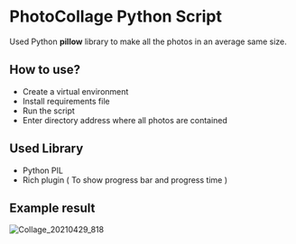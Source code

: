 # PhotoCollage Python Script

Used Python **pillow** library to make all the photos in an average same size. 

## How to use?
- Create a virtual environment
- Install requirements file
- Run the script
- Enter directory address where all photos are contained

## Used Library
- Python PIL
- Rich plugin ( To show progress bar and progress time )

## Example result
![Collage_20210429_818](https://user-images.githubusercontent.com/17263976/116506282-c8ccc080-a8de-11eb-9e28-06a94c7728c6.jpg)
